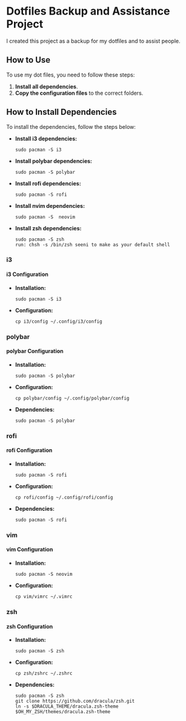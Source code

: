 # Dotfiles Backup and Assistance Project

I created this project as a backup for my dotfiles and to assist people.

## How to Use

To use my dot files, you need to follow these steps:

1. **Install all dependencies**.
2. **Copy the configuration files** to the correct folders.

## How to Install Dependencies

To install the dependencies, follow the steps below:

- **Install i3 dependencies:**
    ```shell
    sudo pacman -S i3
    ```

- **Install polybar dependencies:**
    ```shell
    sudo pacman -S polybar
    ```

- **Install rofi dependencies:**
    ```shell
    sudo pacman -S rofi
    ```

- **Install nvim dependencies:**
    ```shell
    sudo pacman -S  neovim
    ```

- **Install zsh dependencies:**
    ```shell
    sudo pacman -S zsh
    run: chsh -s /bin/zsh seeni to make as your default shell
    ```

### i3
#### i3 Configuration
- **Installation:**
    ```shell
    sudo pacman -S i3
    ```
- **Configuration:**
    ```shell
    cp i3/config ~/.config/i3/config
    ```

### polybar
#### polybar Configuration
- **Installation:**
    ```shell
    sudo pacman -S polybar
    ```
- **Configuration:**
    ```shell
    cp polybar/config ~/.config/polybar/config
    ```
- **Dependencies:**
    ```shell
    sudo pacman -S polybar
    ```

### rofi
#### rofi Configuration
- **Installation:**
    ```shell
    sudo pacman -S rofi
    ```
- **Configuration:**
    ```shell
    cp rofi/config ~/.config/rofi/config
    ```
- **Dependencies:**
    ```shell
    sudo pacman -S rofi
    ```

### vim
#### vim Configuration
- **Installation:**
    ```shell
    sudo pacman -S neovim
    ```
- **Configuration:**
    ```shell
    cp vim/vimrc ~/.vimrc
    ```

### zsh
#### zsh Configuration
- **Installation:**
    ```shell
    sudo pacman -S zsh
    ```
- **Configuration:**
    ```shell
    cp zsh/zshrc ~/.zshrc
    ```
- **Dependencies:**
    ```shell
    sudo pacman -S zsh
    git clone https://github.com/dracula/zsh.git
    ln -s $DRACULA_THEME/dracula.zsh-theme $OH_MY_ZSH/themes/dracula.zsh-theme

    ```
